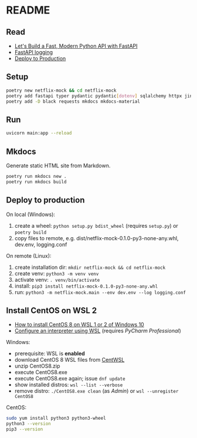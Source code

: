 # README

## Read

- [Let's Build a Fast, Modern Python API with FastAPI](https://www.youtube.com/watch?v=sBVb4IB3O_U)
- [FastAPI logging](https://philstories.medium.com/fastapi-logging-f6237b84ea64)
- [Deploy to Production](https://flask.palletsprojects.com/en/latest/tutorial/deploy/)

## Setup

```sh
poetry new netflix-mock && cd netflix-mock
poetry add fastapi typer pydantic pydantic[dotenv] sqlalchemy httpx jinja2 aiofiles uvicorn
poetry add -D black requests mkdocs mkdocs-material
```

## Run

```sh
uvicorn main:app --reload
```

## Mkdocs

Generate static HTML site from Markdown.

```sh
poetry run mkdocs new .
poetry run mkdocs build
```

## Deploy to production

On local (Windows):

1. create a wheel: `python setup.py bdist_wheel` (requires `setup.py`) or `poetry build`
1. copy files to remote, e.g. dist/netflix-mock-0.1.0-py3-none-any.whl, dev.env, logging.conf

On remote (Linux):

1. create installation dir: `mkdir netflix-mock && cd netflix-mock`
1. create venv: `python3 -m venv venv`
1. activate venv: `. venv/bin/activate`
1. install: `pip3 install netflix-mock-0.1.0-py3-none-any.whl`
1. run: `python3 -m netflix-mock.main --env dev.env --log logging.conf`

## Install CentOS on WSL 2

- [How to install CentOS 8 on WSL 1 or 2 of Windows 10](https://www.how2shout.com/how-to/how-to-install-centos-8-on-wsl-windows-10.html)
- [Configure an interpreter using WSL](https://www.jetbrains.com/help/pycharm/using-wsl-as-a-remote-interpreter.html) (requires _PyCharm Professional_)

Windows:

- prerequisite: WSL is **enabled**
- download CentOS 8 WSL files from [CentWSL](https://github.com/wsldl-pg/CentWSL/releases)
- unzip CentOS8.zip
- execute CentOS8.exe
- execute CentOS8.exe again; issue `dnf update`
- show installed distros: `wsl --list --verbose`
- remove distro: `./CentOS8.exe clean` (as _Admin_) or `wsl --unregister CentOS8`

CentOS:

```sh
sudo yum install python3 python3-wheel
python3 --version
pip3 --version
```
